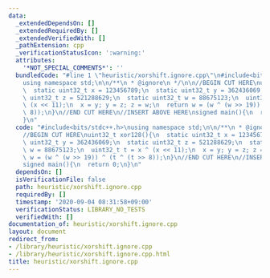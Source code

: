 ```yaml
---
data:
  _extendedDependsOn: []
  _extendedRequiredBy: []
  _extendedVerifiedWith: []
  _pathExtension: cpp
  _verificationStatusIcon: ':warning:'
  attributes:
    '*NOT_SPECIAL_COMMENTS*': ''
  bundledCode: "#line 1 \"heuristic/xorshift.ignore.cpp\"\n#include<bits/stdc++.h>\n\
    using namespace std;\n\n/**\n * @ignore\n */\n\n//BEGIN CUT HERE\nuint32_t xor128(){\n\
    \  static uint32_t x = 123456789;\n  static uint32_t y = 362436069;\n  static\
    \ uint32_t z = 521288629;\n  static uint32_t w = 88675123;\n  uint32_t t = x ^\
    \ (x << 11);\n  x = y; y = z; z = w;\n  return w = (w ^ (w >> 19)) ^ (t ^ (t >>\
    \ 8));\n}\n//END CUT HERE\n//INSERT ABOVE HERE\nsigned main(){\n  return 0;\n\
    }\n"
  code: "#include<bits/stdc++.h>\nusing namespace std;\n\n/**\n * @ignore\n */\n\n\
    //BEGIN CUT HERE\nuint32_t xor128(){\n  static uint32_t x = 123456789;\n  static\
    \ uint32_t y = 362436069;\n  static uint32_t z = 521288629;\n  static uint32_t\
    \ w = 88675123;\n  uint32_t t = x ^ (x << 11);\n  x = y; y = z; z = w;\n  return\
    \ w = (w ^ (w >> 19)) ^ (t ^ (t >> 8));\n}\n//END CUT HERE\n//INSERT ABOVE HERE\n\
    signed main(){\n  return 0;\n}\n"
  dependsOn: []
  isVerificationFile: false
  path: heuristic/xorshift.ignore.cpp
  requiredBy: []
  timestamp: '2020-09-04 08:31:58+09:00'
  verificationStatus: LIBRARY_NO_TESTS
  verifiedWith: []
documentation_of: heuristic/xorshift.ignore.cpp
layout: document
redirect_from:
- /library/heuristic/xorshift.ignore.cpp
- /library/heuristic/xorshift.ignore.cpp.html
title: heuristic/xorshift.ignore.cpp
---
```

